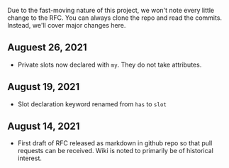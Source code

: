 Due to the fast-moving nature of this project, we won't note every little
change to the RFC. You can always clone the repo and read the commits.
Instead, we'll cover major changes here.

## Auguest 26, 2021

- Private slots now declared with `my`. They do not take attributes.

## August 19, 2021

- Slot declaration keyword renamed from `has` to `slot`

## August 14, 2021

- First draft of RFC released as markdown in github repo so that pull requests
  can be received. Wiki is noted to primarily be of historical interest.
